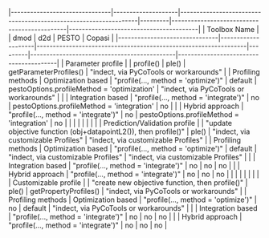 
|-------------------------------|--------------------|-----------------------------------------------------------------|---------|---------------------------------------------|----------------------------------------| 
| Toolbox Name                  |                    | dmod                                                            | d2d     | PESTO                                       | Copasi                                 | 
|-------------------------------|--------------------|-----------------------------------------------------------------|---------|---------------------------------------------|----------------------------------------| 
| Parameter profile             |                    | profile()                                                       | ple()   | getParameterProfiles()                      | "indect, via PyCoTools or workarounds" | 
| Profiling methods             | Optimization based | "profile(..., method = 'optimize')"                             | default | pestoOptions.profileMethod = 'optimization' | "indect, via PyCoTools or workarounds" | 
|                               | Integration based  | "profile(..., method = 'integrate')"                            | no      | pestoOptions.profileMethod = 'integration'  | no                                     | 
|                               | Hybrid approach    | "profile(..., method = 'integrate')"                            | no      | pestoOptions.profileMethod = 'integration'  | no                                     | 
|                               |                    |                                                                 |         |                                             |                                        | 
| Prediction/Validation profile |                    | "update objective function (obj+datapointL2()), then profile()" | ple()   | "indect, via customizable Profiles"         | "indect, via customizable Profiles"    | 
| Profiling methods             | Optimization based | "profile(..., method = 'optimize')"                             | default | "indect, via customizable Profiles"         | "indect, via customizable Profiles"    | 
|                               | Integration based  | "profile(..., method = 'integrate')"                            | no      | no                                          | no                                     | 
|                               | Hybrid approach    | "profile(..., method = 'integrate')"                            | no      | no                                          | no                                     | 
|                               |                    |                                                                 |         |                                             |                                        | 
| Customizable profile          |                    | "create new objective function, then profile()"                 | ple()   | getPropertyProfiles()                       | "indect, via PyCoTools or workarounds" | 
| Profiling methods             | Optimization based | "profile(..., method = 'optimize')"                             | no      | default                                     | "indect, via PyCoTools or workarounds" | 
|                               | Integration based  | "profile(..., method = 'integrate')"                            | no      | no                                          | no                                     | 
|                               | Hybrid approach    | "profile(..., method = 'integrate')"                            | no      | no                                          | no                                     | 
